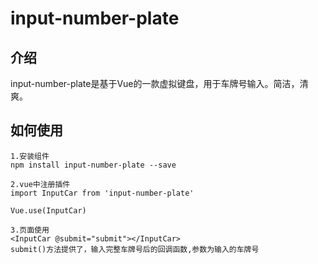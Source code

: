 # input-number-plate

## 介绍
input-number-plate是基于Vue的一款虚拟键盘，用于车牌号输入。简洁，清爽。

## 如何使用

```
1.安装组件
npm install input-number-plate --save
```

```
2.vue中注册插件
import InputCar from 'input-number-plate'

Vue.use(InputCar)
```

```
3.页面使用
<InputCar @submit="submit"></InputCar>
submit()方法提供了，输入完整车牌号后的回调函数,参数为输入的车牌号
```



